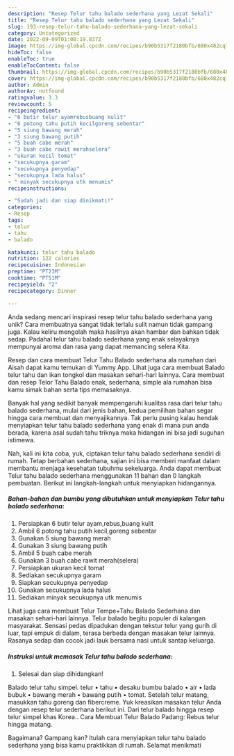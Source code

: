 ```yaml
---
description: "Resep Telur tahu balado sederhana yang Lezat Sekali"
title: "Resep Telur tahu balado sederhana yang Lezat Sekali"
slug: 193-resep-telur-tahu-balado-sederhana-yang-lezat-sekali
category: Uncategorized
date: 2022-09-09T01:00:19.837Z
image: https://img-global.cpcdn.com/recipes/b90b5317f2180bfb/680x482cq70/telur-tahu-balado-sederhana-foto-resep-utama.jpg
hideToc: false
enableToc: true
enableTocContent: false
thumbnail: https://img-global.cpcdn.com/recipes/b90b5317f2180bfb/680x482cq70/telur-tahu-balado-sederhana-foto-resep-utama.jpg
cover: https://img-global.cpcdn.com/recipes/b90b5317f2180bfb/680x482cq70/telur-tahu-balado-sederhana-foto-resep-utama.jpg
author: Admin
authorAv: notfound
ratingvalue: 3.3
reviewcount: 5
recipeingredient:
- "6 butir telur ayamrebusbuang kulit"
- "6 potong tahu putih kecilgoreng sebentar"
- "5 siung bawang merah"
- "3 siung bawang putih"
- "5 buah cabe merah"
- "3 buah cabe rawit merahselera"
- "ukuran kecil tomat"
- "secukupnya garam"
- "secukupnya penyedap"
- "secukupnya lada halus"
- " minyak secukupnya utk menumis"
recipeinstructions:

- "Sudah jadi dan siap dinikmati!"
categories:
- Resep
tags:
- telur
- tahu
- balado

katakunci: telur tahu balado 
nutrition: 122 calories
recipecuisine: Indonesian
preptime: "PT23M"
cooktime: "PT51M"
recipeyield: "2"
recipecategory: Dinner

---
```





Anda sedang mencari inspirasi resep telur tahu balado sederhana yang unik? Cara membuatnya sangat tidak terlalu sulit namun tidak gampang juga. Kalau keliru mengolah maka hasilnya akan hambar dan bahkan tidak sedap. Padahal telur tahu balado sederhana yang enak selayaknya mempunyai aroma dan rasa yang dapat memancing selera Kita.





Resep dan cara membuat Telur Tahu Balado sederhana ala rumahan dari Aisah dapat kamu temukan di Yummy App. Lihat juga cara membuat Balado telur tahu dan ikan tongkol dan masakan sehari-hari lainnya. Cara membuat dan resep Telor Tahu Balado enak, sederhana, simple ala rumahan bisa kamu simak bahan serta tips memasaknya.

Banyak hal yang sedikit banyak mempengaruhi kualitas rasa dari telur tahu balado sederhana, mulai dari jenis bahan, kedua pemilihan bahan segar hingga cara membuat dan menyajikannya. Tak perlu pusing kalau hendak menyiapkan telur tahu balado sederhana yang enak di mana pun anda berada, karena asal sudah tahu triknya maka hidangan ini bisa jadi suguhan istimewa.






Nah, kali ini kita coba, yuk, ciptakan telur tahu balado sederhana sendiri di rumah. Tetap berbahan sederhana, sajian ini bisa memberi manfaat dalam membantu menjaga kesehatan tubuhmu sekeluarga. Anda dapat membuat Telur tahu balado sederhana menggunakan 11 bahan dan 0 langkah pembuatan. Berikut ini langkah-langkah untuk menyiapkan hidangannya.

<!--inarticleads1-->

##### Bahan-bahan dan bumbu yang dibutuhkan untuk menyiapkan Telur tahu balado sederhana:

1. Persiapkan 6 butir telur ayam,rebus,buang kulit
1. Ambil 6 potong tahu putih kecil,goreng sebentar
1. Gunakan 5 siung bawang merah
1. Gunakan 3 siung bawang putih
1. Ambil 5 buah cabe merah
1. Gunakan 3 buah cabe rawit merah(selera)
1. Persiapkan ukuran kecil tomat
1. Sediakan secukupnya garam
1. Siapkan secukupnya penyedap
1. Gunakan secukupnya lada halus
1. Sediakan  minyak secukupnya utk menumis


Lihat juga cara membuat Telur Tempe+Tahu Balado Sederhana dan masakan sehari-hari lainnya. Telur balado begitu populer di kalangan masyarakat. Sensasi pedas dipadukan dengan tekstur telur yang gurih di luar, tapi empuk di dalam, terasa berbeda dengan masakan telur lainnya. Rasanya sedap dan cocok jadi lauk bersama nasi untuk santap keluarga. 

<!--inarticleads2-->

##### Instruksi untuk memasak Telur tahu balado sederhana:


1. Selesai dan siap dihidangkan!

Balado telur tahu simpel. telur • tahu • desaku bumbu balado • air • lada bubuk • bawang merah • bawang putih • tomat. Setelah telur matang, masukkan tahu goreng dan fibercreme. Yuk kreasikan masakan telur Anda dengan resep telur sederhana berikut ini. Dari telur balado hingga resep telur simpel khas Korea.. Cara Membuat Telur Balado Padang: Rebus telur hingga matang. 

Bagaimana? Gampang kan? Itulah cara menyiapkan telur tahu balado sederhana yang bisa kamu praktikkan di rumah. Selamat menikmati
